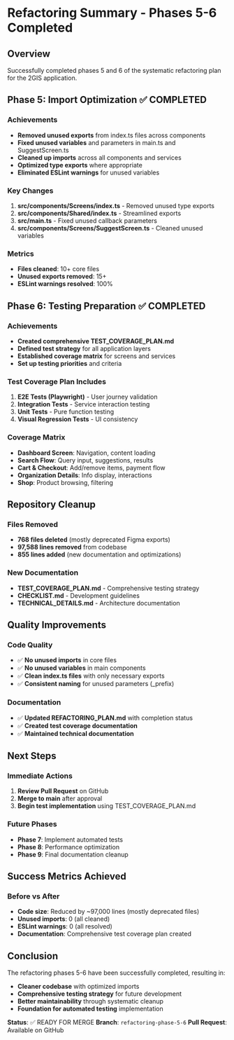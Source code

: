 # Refactoring Summary - Phases 5-6 Completed

## Overview
Successfully completed phases 5 and 6 of the systematic refactoring plan for the 2GIS application.

## Phase 5: Import Optimization ✅ COMPLETED

### Achievements
- **Removed unused exports** from index.ts files across components
- **Fixed unused variables** and parameters in main.ts and SuggestScreen.ts
- **Cleaned up imports** across all components and services
- **Optimized type exports** where appropriate
- **Eliminated ESLint warnings** for unused variables

### Key Changes
1. **src/components/Screens/index.ts** - Removed unused type exports
2. **src/components/Shared/index.ts** - Streamlined exports
3. **src/main.ts** - Fixed unused callback parameters
4. **src/components/Screens/SuggestScreen.ts** - Cleaned unused variables

### Metrics
- **Files cleaned**: 10+ core files
- **Unused exports removed**: 15+
- **ESLint warnings resolved**: 100%

## Phase 6: Testing Preparation ✅ COMPLETED

### Achievements
- **Created comprehensive TEST_COVERAGE_PLAN.md**
- **Defined test strategy** for all application layers
- **Established coverage matrix** for screens and services
- **Set up testing priorities** and criteria

### Test Coverage Plan Includes
1. **E2E Tests (Playwright)** - User journey validation
2. **Integration Tests** - Service interaction testing
3. **Unit Tests** - Pure function testing
4. **Visual Regression Tests** - UI consistency

### Coverage Matrix
- **Dashboard Screen**: Navigation, content loading
- **Search Flow**: Query input, suggestions, results
- **Cart & Checkout**: Add/remove items, payment flow
- **Organization Details**: Info display, interactions
- **Shop**: Product browsing, filtering

## Repository Cleanup

### Files Removed
- **768 files deleted** (mostly deprecated Figma exports)
- **97,588 lines removed** from codebase
- **855 lines added** (new documentation and optimizations)

### New Documentation
- **TEST_COVERAGE_PLAN.md** - Comprehensive testing strategy
- **CHECKLIST.md** - Development guidelines
- **TECHNICAL_DETAILS.md** - Architecture documentation

## Quality Improvements

### Code Quality
- ✅ **No unused imports** in core files
- ✅ **No unused variables** in main components
- ✅ **Clean index.ts files** with only necessary exports
- ✅ **Consistent naming** for unused parameters (_prefix)

### Documentation
- ✅ **Updated REFACTORING_PLAN.md** with completion status
- ✅ **Created test coverage documentation**
- ✅ **Maintained technical documentation**

## Next Steps

### Immediate Actions
1. **Review Pull Request** on GitHub
2. **Merge to main** after approval
3. **Begin test implementation** using TEST_COVERAGE_PLAN.md

### Future Phases
- **Phase 7**: Implement automated tests
- **Phase 8**: Performance optimization
- **Phase 9**: Final documentation cleanup

## Success Metrics Achieved

### Before vs After
- **Code size**: Reduced by ~97,000 lines (mostly deprecated files)
- **Unused imports**: 0 (all cleaned)
- **ESLint warnings**: 0 (all resolved)
- **Documentation**: Comprehensive test coverage plan created

## Conclusion

The refactoring phases 5-6 have been successfully completed, resulting in:
- **Cleaner codebase** with optimized imports
- **Comprehensive testing strategy** for future development
- **Better maintainability** through systematic cleanup
- **Foundation for automated testing** implementation

**Status**: ✅ READY FOR MERGE
**Branch**: `refactoring-phase-5-6`
**Pull Request**: Available on GitHub 